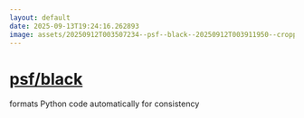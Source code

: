 ```yaml
---
layout: default
date: 2025-09-13T19:24:16.262893
image: assets/20250912T003507234--psf--black--20250912T003911950--cropped.png
---
```


# [psf/black](https://github.com/psf/black)

formats Python code automatically for consistency
